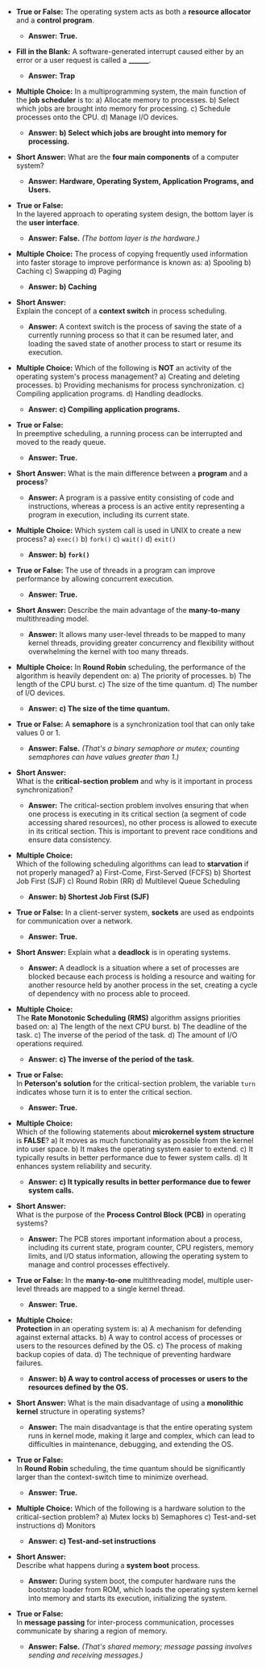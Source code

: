 - **True or False:**
    The operating system acts as both a **resource allocator** and a **control program**.
    - **Answer:** **True.**

- **Fill in the Blank:**
    A software-generated interrupt caused either by an error or a user request is called a **______**.
    - **Answer:** **Trap**

- **Multiple Choice:**
    In a multiprogramming system, the main function of the **job scheduler** is to:
    a) Allocate memory to processes.
    b) Select which jobs are brought into memory for processing.
    c) Schedule processes onto the CPU.
    d) Manage I/O devices.
    - **Answer:** **b) Select which jobs are brought into memory for processing.**

- **Short Answer:**
    What are the **four main components** of a computer system?
    - **Answer:** **Hardware, Operating System, Application Programs, and Users.**

- **True or False:**    
    In the layered approach to operating system design, the bottom layer is the **user interface**.
    - **Answer:** **False.** _(The bottom layer is the hardware.)_

- **Multiple Choice:**
    The process of copying frequently used information into faster storage to improve performance is known as:
    a) Spooling
    b) Caching
    c) Swapping
    d) Paging
    - **Answer:** **b) Caching**

- **Short Answer:**    
    Explain the concept of a **context switch** in process scheduling.
    - **Answer:** A context switch is the process of saving the state of a currently running process so that it can be resumed later, and loading the saved state of another process to start or resume its execution.

- **Multiple Choice:**
    Which of the following is **NOT** an activity of the operating system's process management?
    a) Creating and deleting processes.
    b) Providing mechanisms for process synchronization.
    c) Compiling application programs.
    d) Handling deadlocks.
    - **Answer:** **c) Compiling application programs.**

- **True or False:**    
    In preemptive scheduling, a running process can be interrupted and moved to the ready queue.
    - **Answer:** **True.**

- **Short Answer:**
    What is the main difference between a **program** and a **process**?
    - **Answer:** A program is a passive entity consisting of code and instructions, whereas a process is an active entity representing a program in execution, including its current state.

- **Multiple Choice:**
    Which system call is used in UNIX to create a new process?
    a) `exec()`
    b) `fork()`
    c) `wait()`
    d) `exit()`
    - **Answer:** **b) `fork()`**

- **True or False:**
    The use of threads in a program can improve performance by allowing concurrent execution.
    - **Answer:** **True.**

- **Short Answer:**
    Describe the main advantage of the **many-to-many** multithreading model.
    - **Answer:** It allows many user-level threads to be mapped to many kernel threads, providing greater concurrency and flexibility without overwhelming the kernel with too many threads.

- **Multiple Choice:**
    In **Round Robin** scheduling, the performance of the algorithm is heavily dependent on:
    a) The priority of processes.
    b) The length of the CPU burst.
    c) The size of the time quantum.
    d) The number of I/O devices.
    - **Answer:** **c) The size of the time quantum.**

- **True or False:**
    A **semaphore** is a synchronization tool that can only take values 0 or 1.
    - **Answer:** **False.** _(That's a binary semaphore or mutex; counting semaphores can have values greater than 1.)_

- **Short Answer:**    
    What is the **critical-section problem** and why is it important in process synchronization?
    - **Answer:** The critical-section problem involves ensuring that when one process is executing in its critical section (a segment of code accessing shared resources), no other process is allowed to execute in its critical section. This is important to prevent race conditions and ensure data consistency.

- **Multiple Choice:**    
    Which of the following scheduling algorithms can lead to **starvation** if not properly managed?
    a) First-Come, First-Served (FCFS)
    b) Shortest Job First (SJF)
    c) Round Robin (RR)
    d) Multilevel Queue Scheduling
    - **Answer:** **b) Shortest Job First (SJF)**

- **True or False:**
    In a client-server system, **sockets** are used as endpoints for communication over a network.    
    - **Answer:** **True.**

- **Short Answer:**
    Explain what a **deadlock** is in operating systems.
    - **Answer:** A deadlock is a situation where a set of processes are blocked because each process is holding a resource and waiting for another resource held by another process in the set, creating a cycle of dependency with no process able to proceed.

- **Multiple Choice:**    
    The **Rate Monotonic Scheduling (RMS)** algorithm assigns priorities based on:
    a) The length of the next CPU burst.
    b) The deadline of the task.
    c) The inverse of the period of the task.
    d) The amount of I/O operations required.
    - **Answer:** **c) The inverse of the period of the task.**

- **True or False:**    
    In **Peterson's solution** for the critical-section problem, the variable `turn` indicates whose turn it is to enter the critical section.
    - **Answer:** **True.**

- **Multiple Choice:**    
    Which of the following statements about **microkernel system structure** is **FALSE**?
    a) It moves as much functionality as possible from the kernel into user space.
    b) It makes the operating system easier to extend.
    c) It typically results in better performance due to fewer system calls.
    d) It enhances system reliability and security.
    - **Answer:** **c) It typically results in better performance due to fewer system calls.**

- **Short Answer:**    
    What is the purpose of the **Process Control Block (PCB)** in operating systems?
    - **Answer:** The PCB stores important information about a process, including its current state, program counter, CPU registers, memory limits, and I/O status information, allowing the operating system to manage and control processes effectively.

- **True or False:**
    In the **many-to-one** multithreading model, multiple user-level threads are mapped to a single kernel thread.
    - **Answer:** **True.**

- **Multiple Choice:**    
    **Protection** in an operating system is:
    a) A mechanism for defending against external attacks.
    b) A way to control access of processes or users to the resources defined by the OS.
    c) The process of making backup copies of data.
    d) The technique of preventing hardware failures.
    - **Answer:** **b) A way to control access of processes or users to the resources defined by the OS.**

- **Short Answer:**
    What is the main disadvantage of using a **monolithic kernel** structure in operating systems?
    - **Answer:** The main disadvantage is that the entire operating system runs in kernel mode, making it large and complex, which can lead to difficulties in maintenance, debugging, and extending the OS.

- **True or False:**    
    In **Round Robin** scheduling, the time quantum should be significantly larger than the context-switch time to minimize overhead.
    - **Answer:** **True.**

- **Multiple Choice:**
    Which of the following is a hardware solution to the critical-section problem?
    a) Mutex locks
    b) Semaphores
    c) Test-and-set instructions
    d) Monitors
    - **Answer:** **c) Test-and-set instructions**

- **Short Answer:**    
    Describe what happens during a **system boot** process.
    - **Answer:** During system boot, the computer hardware runs the bootstrap loader from ROM, which loads the operating system kernel into memory and starts its execution, initializing the system.

- **True or False:**    
    In **message passing** for inter-process communication, processes communicate by sharing a region of memory.
    - **Answer:** **False.** _(That's shared memory; message passing involves sending and receiving messages.)_